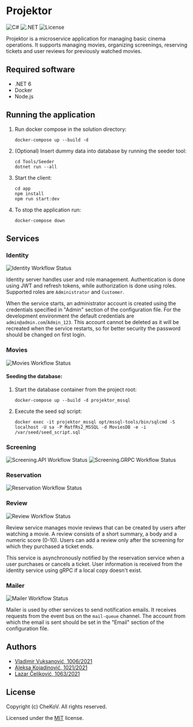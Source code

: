 # Projektor

![C#](https://img.shields.io/badge/C%23-239120?style=for-the-badge&logo=c-sharp&logoColor=white)
![.NET](https://img.shields.io/badge/.NET-5C2D91?style=for-the-badge&logo=.net&logoColor=white)
![License](https://img.shields.io/github/license/VladimirV99/Projektor?style=for-the-badge)

Projektor is a microservice application for managing basic cinema operations. It supports managing movies, organizing screenings, reserving tickets and user reviews for previously watched movies.

## Required software

- .NET 6
- Docker
- Node.js

## Running the application

1. Run docker compose in the solution directory:
   ```
   docker-compose up --build -d
   ```
2. (Optional) Insert dummy data into database by running the seeder tool:
   ```
   cd Tools/Seeder
   dotnet run --all
   ```
3. Start the client:
   ```
   cd app
   npm install
   npm run start:dev
   ```
4. To stop the application run:
   ```
   docker-compose down
   ```

## Services

### Identity

![Identity Workflow Status](https://img.shields.io/github/workflow/status/VladimirV99/Projektor/Identity/main?style=for-the-badge)

Identity server handles user and role management. Authentication is done using JWT and refresh tokens, while authorization is done using roles. Supported roles are `Administrator` and `Customer`.

When the service starts, an administrator account is created using the credentials specified in "Admin" section of the configuration file.
For the development environment the default credentials are `admin@admin.com`/`Admin_123`.
This account cannot be deleted as it will be recreated when the service restarts, so for better security the password should be changed on first login.

### Movies

![Movies Workflow Status](https://img.shields.io/github/workflow/status/VladimirV99/Projektor/Movies/main?style=for-the-badge)

#### Seeding the database:

1. Start the database container from the project root:
   ```
   docker-compose up --build -d projektor_mssql
   ```
2. Execute the seed sql script:
   ```
   docker exec -it projektor_mssql opt/mssql-tools/bin/sqlcmd -S localhost -U sa -P MatfRs2_MSSQL -d MoviesDB -e -i /var/seed/seed_script.sql
   ```

### Screening

![Screening.API Workflow Status](https://img.shields.io/github/workflow/status/VladimirV99/Projektor/Screening.API/main?style=for-the-badge&label=Screening.API)
![Screening.GRPC Workflow Status](https://img.shields.io/github/workflow/status/VladimirV99/Projektor/Screening.GRPC/main?style=for-the-badge&label=Screening.GRPC)

### Reservation

![Reservation Workflow Status](https://img.shields.io/github/workflow/status/VladimirV99/Projektor/Reservation/main?style=for-the-badge)

### Review

![Review Workflow Status](https://img.shields.io/github/workflow/status/VladimirV99/Projektor/Review/main?style=for-the-badge)

Review service manages movie reviews that can be created by users after watching a movie.
A review consists of a short summary, a body and a numeric score (0-10).
Users can add a review only after the screening for which they purchased a ticket ends.

This service is asynchronously notified by the reservation service when a user purchases or cancels a ticket.
User information is received from the identity service using gRPC if a local copy doesn't exist.

### Mailer

![Mailer Workflow Status](https://img.shields.io/github/workflow/status/VladimirV99/Projektor/Mailer/main?style=for-the-badge)

Mailer is used by other services to send notification emails. It receives requests from the event bus on the `mail-queue` channel. The account from which the email is sent should be set in the "Email" section of the configuration file.

## Authors

- [Vladimir Vuksanović, 1006/2021](https://github.com/VladimirV99)
- [Aleksa Kojadinović, 1021/2021](https://github.com/aleksakojadinovic)
- [Lazar Čeliković, 1063/2021](https://github.com/Hos1g4k1)

## License

Copyright (c) CheKoV. All rights reserved.

Licensed under the [MIT](https://github.com/VladimirV99/Projektor/blob/main/LICENSE) license.
